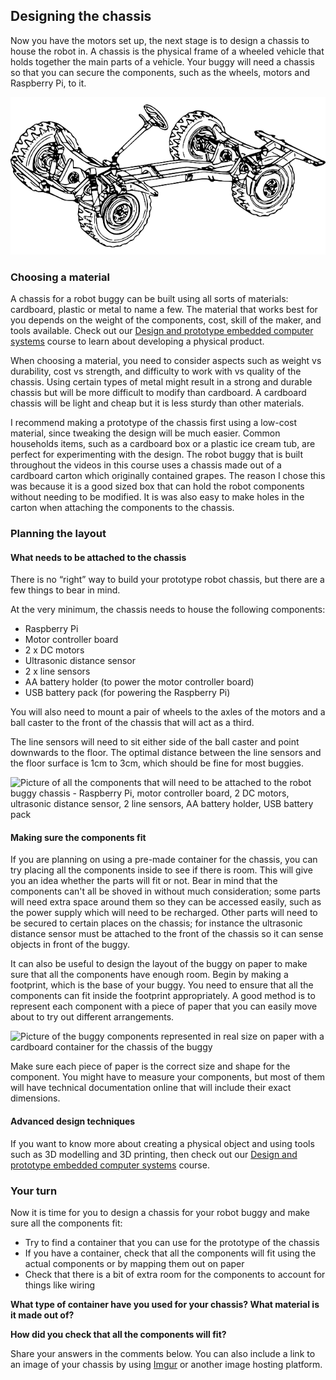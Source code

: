 [comment]: # (
Is this step open? Y/N
If so, short description of this step:
Related links:
Related files:
)

## Designing the chassis

Now you have the motors set up, the next stage is to design a chassis to house the robot in. A chassis is the physical frame of a wheeled vehicle that holds together the main parts of a vehicle. Your buggy will need a chassis so that you can secure the components, such as the wheels, motors and Raspberry Pi, to it.

![The chassis of an automobile showing the wheels, axels and steering wheel attached to the frame](images/1_8-automobile-chassis.png)

### Choosing a material

A chassis for a robot buggy can be built using all sorts of materials: cardboard, plastic or metal to name a few. The material that works best for you depends on the weight of the components, cost, skill of the maker, and tools available. Check out our [Design and prototype embedded computer systems](https://www.futurelearn.com/courses/embedded-systems) course to learn about developing a physical product.

When choosing a material, you need to consider aspects such as weight vs durability, cost vs strength, and difficulty to work with vs quality of the chassis. Using certain types of metal might result in a strong and durable chassis but will be more difficult to modify than cardboard. A cardboard chassis will be light and cheap but it is less sturdy than other materials.

I recommend making a prototype of the chassis first using a low-cost material, since tweaking the design will be much easier. Common households items, such as a cardboard box or a plastic ice cream tub, are perfect for experimenting with the design. The robot buggy that is built throughout the videos in this course uses a chassis made out of a cardboard carton which originally contained grapes. The reason I chose this was because it is a good sized box that can hold the robot components without needing to be modified. It is was also easy to make holes in the carton when attaching the components to the chassis.

### Planning the layout

#### What needs to be attached to the chassis

There is no “right” way to build your prototype robot chassis, but there are a few things to bear in mind.

At the very minimum, the chassis needs to house the following components:

+ Raspberry Pi
+ Motor controller board
+ 2 x DC motors
+ Ultrasonic distance sensor
+ 2 x line sensors
+ AA battery holder (to power the motor controller board)
+ USB battery pack (for powering the Raspberry Pi)

You will also need to mount a pair of wheels to the axles of the motors and a ball caster to the front of the chassis that will act as a third. 

The line sensors will need to sit either side of the ball caster and point downwards to the floor. The optimal distance between the line sensors and the floor surface is 1cm to 3cm, which should be fine for most buggies.

![Picture of all the components that will need to be attached to the robot buggy chassis -  Raspberry Pi, motor controller board, 2 DC motors, ultrasonic distance sensor, 2 line sensors, AA battery holder, USB battery pack](images/1_8-components-for-the-chassis)

#### Making sure the components fit

If you are planning on using a pre-made container for the chassis, you can try placing all the components inside to see if there is room. This will give you an  idea whether the parts will fit or not. Bear in mind that the components can't all be shoved in without much consideration; some parts will need extra space around them so they can be accessed easily, such as the power supply which will need to be recharged. Other parts will need to be secured to certain places on the chassis; for instance the ultrasonic distance sensor must be attached to the front of the chassis so it can sense objects in front of the buggy.

It can also be useful to design the layout of the buggy on paper to make sure that all the components have enough room. Begin by making a footprint, which is the base of your buggy. You need to ensure that all the components can fit inside the footprint appropriately. A good method is to represent each component with a piece of paper that you can easily move about to try out different arrangements.

![Picture of the buggy components represented in real size on paper with a cardboard container for the chassis of the buggy](images/1_8-chassis-componets-on-paper)

Make sure each piece of paper is the correct size and shape for the component. You might have to measure your components, but most of them will have technical documentation online that will include their exact dimensions.

#### Advanced design techniques

If you want to know more about creating a physical object and using tools such as 3D modelling and 3D printing, then check out our [Design and prototype embedded computer systems](https://www.futurelearn.com/courses/embedded-systems) course.

### Your turn

Now it is time for you to design a chassis for your robot buggy and make sure all the components fit:

+ Try to find a container that you can use for the prototype of the chassis
+ If you have a container, check that all the components will fit using the actual components or by mapping them out on paper
+ Check that there is a bit of extra room for the components to account for things like wiring

**What type of container have you used for your chassis? What material is it made out of?**

**How did you check that all the components will fit?**

Share your answers in the comments below. You can also include a link to an image of your chassis by using [Imgur](https://imgur.com/) or another image hosting platform.
